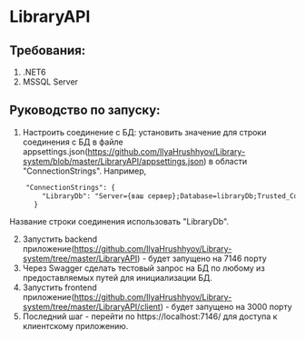 # LibraryAPI

## Требования:
1) .NET6
2) MSSQL Server

## Руководство по запуску:

1) Настроить соединение с БД: установить значение для строки соединения с БД в файле appsettings.json(https://github.com/IlyaHrushhyov/Library-system/blob/master/LibraryAPI/appsettings.json) в области "ConnectionStrings". 
Например,
```html
    "ConnectionStrings": {
        "LibraryDb": "Server={ваш сервер};Database=libraryDb;Trusted_Connection=True;TrustServerCertificate=True"
      }
 ```     
Название строки соединения использовать "LibraryDb".

2) Запустить backend приложение(https://github.com/IlyaHrushhyov/Library-system/tree/master/LibraryAPI) - будет запущено на 7146 порту
3) Через Swagger сделать тестовый запрос на БД по любому из предоставляемых путей для инициализации БД.
4) Запустить frontend приложение(https://github.com/IlyaHrushhyov/Library-system/tree/master/LibraryAPI/client) - будет запущено на 3000 порту
5) Последний шаг - перейти по https://localhost:7146/ для доступа к клиентскому приложению.
